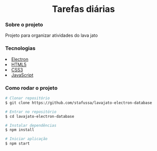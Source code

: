 <h1 align="center"> Tarefas diárias</h1>

<h3>Sobre o projeto</h3>
<p>Projeto para organizar atividades do lava jato</p>

<h3>Tecnologias</h3>

<li>
  <a href="https://www.electronjs.org/" >Electron</a>
</li>

<li>
  <a href="https://developer.mozilla.org/pt-BR/docs/Web/HTML">HTML5</a>
</li>
<li>
  <a href="https://developer.mozilla.org/pt-BR/docs/Web/CSS">CSS3</a>
</li>
<li>
  <a href="https://developer.mozilla.org/pt-BR/docs/Web/JavaScript">JavaScript</a>
</li>

<h3>Como rodar o projeto</h3>

```bash
# Clonar repositório
$ git clone https://github.com/stafussa/lavajato-electron-database

# Entrar no repositório
$ cd lavajato-electron-database

# Instalar dependências
$ npm install

# Iniciar aplicação
$ npm start

```